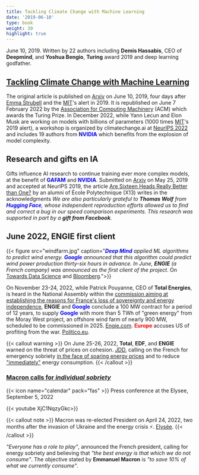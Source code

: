 ```yaml
---
title: Tackling Climate Change with Machine Learning
date: '2019-06-10'
type: book
weight: 30
highlight: true
---
```


June 10, 2019. Written by 22 authors including <b>Demis Hassabis</b>, CEO of <b>Deepmind</b>, and <b>Yoshua Bengio</b>, <b>Turing</b> award 2019 and deep learning godfather.

<!--more-->

## [Tackling Climate Change with Machine Learning](https://arxiv.org/abs/1906.05433)

The original article is published on [Arxiv](https://arxiv.org/abs/1906.05433v1) on June 10, 2019, four days after [Emma Strubell](https://arxiv.org/abs/1906.02243) and the [MIT](https://www.technologyreview.com/2019/06/06/239031/training-a-single-ai-model-can-emit-as-much-carbon-as-five-cars-in-their-lifetimes/)'s alert in 2019. It is republished on June 7 February 2022 by the [Association for Computing Machinery](https://dl.acm.org/doi/10.1145/3485128) (ACM) which awards the Turing Prize. In December 2022, while Yann Lecun and Elon Musk are working on models with billions of parameters (1000 times [MIT](https://www.technologyreview.com/2019/06/06/239031/training-a-single-ai-model-can-emit-as-much-carbon-as-five-cars-in-their-lifetimes/)'s 2019 alert), a workshop is organized by climatechange.ai at [NeurIPS 2022](https://www.climatechange.ai/events/neurips2022) and includes 19 authors from <b style='color:blue;'>NVIDIA</b> which benefits from the explosion of model complexity.

## Research and gifts en IA

Gifts influence AI research to continue training ever more complex models, at the benefit of <b style='color:blue;'>GAFAM</b> and <b style='color:blue;'>NVIDIA</b>.
Submitted on [Arxiv](https://arxiv.org/abs/1905.10650) on May 25, 2019 and accepted at NeurIPS 2019, the article [Are Sixteen Heads Really Better than One?](https://arxiv.org/abs/1905.10650) by an alumni of École Polytechnique (X13) writes in the acknowledgments <i> We are also particularly grateful to <b>Thomas Wolf</b> from <b style='color:blue;'>Hugging Face</b>, whose independent reproduction efforts allowed us to find and correct a bug in our speed comparison experiments. This research was supported in part by a <b>gift from Facebook</b>. </i>

## June 2022, ENGIE first client

{{< figure src="windfarm.jpg" caption="<i><b style='color:blue;'>Deep Mind</b> applied ML algorithms to predict wind energy. <b style='color:blue;'>Google</b> announced that this algorithm could predict wind power production thirty-six hours in advance. In June, <b>ENGIE</b> (a French company) was announced as the first client of the project</i>. On [Towards Data Science](https://towardsdatascience.com/machine-learning-to-tackle-climate-change-7911e004c3a2) and [Bloomberg](https://www.bloomberg.com/news/articles/2022-06-01/google-and-france-s-engie-team-up-to-accelerate-wind-power#xj4y7vzkg).">}}

On November 23-24, 2022, while Patrick Pouyanne, CEO of <b>Total Energies</b>, is heard in the National Assembly within the [commission aiming at establishing the reasons for France's loss of sovereignty and energy independence](https://www.assemblee-nationale.fr/dyn/16/organes/autres-commissions/commissions-enquete/ce-independance-energetique), <b>ENGIE</b> and <b style='color:blue;'>Google</b> conclude a 100 MW contract for a period of 12 years, to supply <b style='color:blue;'>Google</b> with more than 5 TWh of "green energy" from the Moray West project, an offshore wind farm of nearly 900 MW, scheduled to be commissioned in 2025. [Engie.com](https://newsroom.engie.com/actualites/engie-et-google-concluent-un-contrat-dachat-delectricite-renouvelable-cppa-grace-au-developpement-docean-winds-dans-leolien-offshore-e469-ff316.html). <b style="color:red;">Europe</b> accuses US of profiting from the war. [Politico.eu](https://www.politico.eu/article/vladimir-putin-war-europe-ukraine-gas-inflation-reduction-act-ira-joe-biden-rift-west-eu-accuses-us-of-profiting-from-war/).

{{< callout warning >}}
On June 25-26, 2022, <b>Total</b>, <b>EDF</b>, and <b>ENGIE</b> warned on the threat of prices on cohesion. [JDD](https://www.lejdd.fr/societe/tribune-le-prix-de-lenergie-menace-notre-cohesion-par-les-patrons-dengie-edf-et-totalenergies-9401), calling on the French for emergency sobriety [in the face of soaring energy prices](https://www.bfmtv.com/economie/total-edf-et-engie-appellent-les-francais-a-une-sobriete-d-urgence-face-a-la-flambee-des-prix-de-l-energie_VN-202206260112.html) and to reduce ["immediately"](https://www.bfmtv.com/economie/entreprises/energie/total-energies-edf-et-engie-appellent-a-reduire-immediatement-la-consommation-d-energie_AD-202206260081.html) energy consumption.
{{< /callout >}}

### [Macron calls for <i>individual sobriety</i>](https://www.ladepeche.fr/2022/09/05/direct-crise-de-lenergie-quelles-mesures-complementaires-pourraient-etre-prises-suivez-en-direct-la-conference-demmanuel-macron-10524445.php)

{{< icon name="calendar" pack="fas" >}} Press conference at the Elysee, September 5, 2022

{{< youtube XjC1NqzyGkc>}}

{{< callout note >}}
Macron was re-elected President on April 24, 2022, two months after the invasion of Ukraine and the energy crisis ⚡. [Elysée](https://www.elysee.fr/emmanuel-macron).
{{< /callout >}}

<i>"Everyone has a role to play"</i>, announced the French president, calling for energy sobriety and believing that <i>"the best energy is that which we do not consume"</i>. The objective stated by <b>Emmanuel Macron</b> is <i>"to save 10% of what we currently consume"</i>.